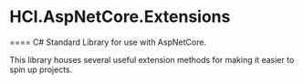 # HCI.AspNetCore.Extensions
====
C# Standard Library for use with AspNetCore.

This library houses several useful extension methods for making it easier to spin up projects.
